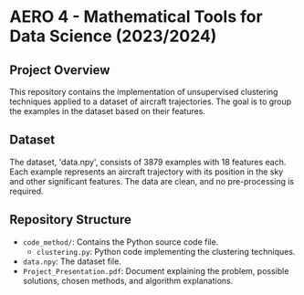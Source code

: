 # AERO 4 - Mathematical Tools for Data Science (2023/2024)

## Project Overview

This repository contains the implementation of unsupervised clustering techniques applied to a dataset of aircraft trajectories. The goal is to group the examples in the dataset based on their features. 

## Dataset

The dataset, 'data.npy', consists of 3879 examples with 18 features each. Each example represents an aircraft trajectory with its position in the sky and other significant features. The data are clean, and no pre-processing is required.

## Repository Structure

- `code_method/`: Contains the Python source code file.
  - `clustering.py`: Python code implementing the clustering techniques.
- `data.npy`: The dataset file.
- `Project_Presentation.pdf`: Document explaining the problem, possible solutions, chosen methods, and algorithm explanations.

